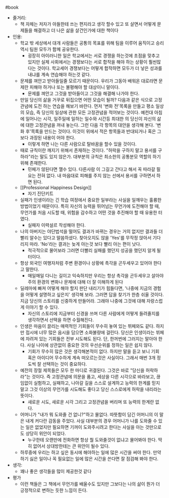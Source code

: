 #book 
- 줄거리:
    - 책 자체는 저자가 아들한테 쓰는 편지라고 생각 할수 있고 또 살면서 어떻게 문제들을 해결하고 더 나은 삶을 살건인가에 대한 책이다
- 인용:
    - 학교 밖 세상에서 대개 사람들은 공통의 목표를 위해 팀을 이루어 움직이고 승리 역시 팀원 모두가 함께 공유한다.
        - 굉장히 아이러니한 일은 학교에서는 서로 경쟁을 하는것에 초점을 맞추고 있지만 실제 사회에서는 경쟁보다는 서로 합작을 해야 하는 상황이 훨씬많다는 것이다. 학교세어 경쟁보다는 어떻게 합작하면 모두가 더 낳은 성과를 내냐를 계속 연습해야 하는것 같다.
    - 문제를 껴안고 받아들일줄 모르기 때문이다. 우리가 그동아 배워온 대로라면 문제란 피해야 하거나 또는 불평해야 할 대상이니 말이다.
        - 문제를 껴안고 그것을 받아들이고 그것을 해결해 나가야 한다.
    - 만일 당신의 삶을 거꾸로 뒤집으면 어떤 모습이 될까? 다음과 같은 식으로 고정관념에 도전 하는 연습을 해보기 바란다. 먼저 '변화 전'목록을 만들고 평소 일상의 모습, 즉 당신의 일상에 관한 모든 고정관념을 적어보는 것이다. 예컨대 아침에 일어나는 시각, 일주일에 일하는 일수와 시간등 최대한 의 당신이 자신의 삶에 대한 고정관념을 꺼내 놓는다. 그런 다음 각 항목의 대안을 생각해 본다. '변화 후'목록을 만드는 것이다. 이것이 위에서 적은 항목들과 반대되거나 혹은 그보다 과장된 내용이 어야 한다. 
        - 이렇게 하면 나는 다른 사람으로 탈바꿈을 할수 있을 것이다.
    - 때로 규칙이란 깨지기 위해서 존재하는 것이다. "허락을 구하지 말고 용서를 구하라"라는 말도 있지 않은가. 대부분의 규칙은 최소한의 공통분모 역할의 하기 위해 존재한다.
        - 민페가 않된다면 깰수 있다. 다른사람 이 그길고 간다고 해서 꼭 따라갈 필요는 전혀 없다. 내 마음대로 피해를 주지 않는 선에서 용서를 구하면서 하면 된다.
    - [[Professional Happiness Design]]
        - 자기 진단키트
    - 실패가 인생이라는 긴 학습 여정에서 중요한 일부라는 사실을 일깨우는 훌륭한 방법이었기 때문이다. 특히 자신의 능력을 뛰어넘는 무언가에 도전해야 할 때, 무언가를 처음 시도할 때, 위험을 감수하고 어떤 것을 추진해야 할 때 유용한 터였다.
        - 실패자 이력설르 작성해야 한다.
    - 나의 아버지는 야단법석을 떨어도 결과가 바뀌는 경우는 거의 없지만 결과들 더 빨리 알수는 있다고 말씀하셨다. 찾아오지도 않을 'Yes'를 무작정 앉아서 기다리지 마라. 'No'라는 결과는 늦게 아는것 보다 빨리 아는 편이 낫다.
        - 적극적으로 물어보라 그러면 더빨리 실패를 했던지 성공을 했던지 알게 될터이다.
    - 항상 외국인 여행자처럼 주변 환경이나 상황에 촉각을 곤두세우고 있어야 한다고 말한다.
        - 매일매일 다니는 길이고 익숙하지만 우리는 항상 촉각을 곤두세우고 살아야 주의 환경의 변화나 문제에 대해 더 잘 이해하게 된다
    - 딜레마에 빠져 어떻게 해야 할지 판단 내리기가 힘들다면, '나중에 지금의 경험을 어떻게 설명하고 싶은지' 생각해 보라. 그러면 답을 찾기가 한층 쉬울 것이다. 지금 당신의 스토리를 신중하게 만들어라. 그래야 나중에 그것에 대해 자랑스럽게 이야기 할 수 있다.
        - 자신의 스토리에 지금부터 신경을 쓰며 다른 사람에게 어떻게 들려줄지를 생각하면서 선택을 하면 수월해진다.
    - 인생은 마음이 끌리는 매력적인 기회들이 무수히 놓여 있는 뷔페와도 같다. 하지만 접시에 너무 많은 음시을 담으면 소화불량에 걸린다. 당신은 인생이라는 뷔페에 차려져 있는 기회들은 전부 시도해도 된다. 단, 한꺼번에 그러지는 말아야 한다. 사실 나이에 상관없이 중요한 것의 우선순위를 정하는 일은 쉽지 않다.
        - 기회가 무수히 많은 것은 생각해본적이 없다. 하지만 말을 듣고 보니 기회 혹은 아이디어 무수하게 계속 떠오르는것은 사실이다. 그래서 매번 3개 정도씩 잘 선택하는 것이 중요하다.
    - 예전의 장절 제목들은 모두 한 마디로 귀결된다. 그것은 바로 "당신을 허락하라"는 것이다. 즉 고정관념에 의문을 품고, 세상을 다른 시각으로 바라보고, 끊임없이 실험하고, 실패하고, 나아갈 길을 스스로 설계하고 능력의 한계를 믿지 말고 그것 이상의 무언가를 시도해도 좋다고 당신 스스로에게 허락을 내리라는 뜻이다.
        - 새로운 시도, 새로운 시각 그리고 고정관념을 버리며 또 능력의 한계란 없다.
    - 어머니가 "내가 뭐 도와줄 건 없니?"하고 물없다. 따뜻함이 담긴 어머니의 이 말은 내게 커다란 감동을 주었다. 사실 대부분의 경우 어머니가 나를 도와줄 수 있는 일은 없었지만 필요하면 기꺼이 도와주시려고 한다는 사실을 아는 것만으로도 상당히 위안이 되었다.
        - 누구한테 오랜만에 전화하면 항상 뭘 도와줄것이 없냐고 물어봐야 한다. 딱히 없어서 상대방한테는 큰 위안이 될수 있다.
    - 하루중에 우리는 하고 싶은 동시에 해야하는 일에 많은 시간을 써야 한다. 만약 하기 싫은 일이나 꼭 필요없는 일에 많은 시간을 쓴다면 잘 점검해 봐야 한다.
- 생각:
    - 꽤나 좋은 생각들을 많이 제공한것 같다
- 평가
    - 이런 책들은 그 책에서 무언가를 배울수도 있지만 그보다는 나의 삶이 뭔가 더 긍정적으로 변하는 듯한 느낌이 든다.
